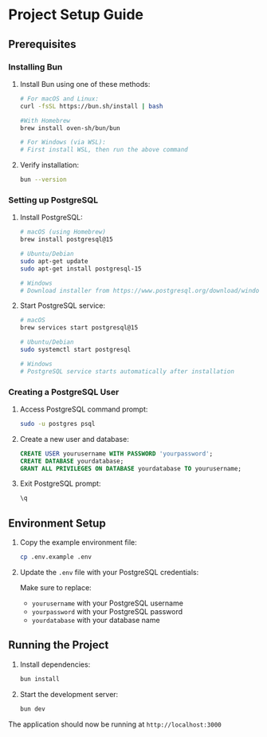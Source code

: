 # Project Setup Guide

## Prerequisites

### Installing Bun
1. Install Bun using one of these methods:
   ```bash
   # For macOS and Linux:
   curl -fsSL https://bun.sh/install | bash

   #With Homebrew
   brew install oven-sh/bun/bun

   # For Windows (via WSL):
   # First install WSL, then run the above command
   ```
2. Verify installation:
   ```bash
   bun --version
   ```

### Setting up PostgreSQL
1. Install PostgreSQL:
   ```bash
   # macOS (using Homebrew)
   brew install postgresql@15

   # Ubuntu/Debian
   sudo apt-get update
   sudo apt-get install postgresql-15

   # Windows
   # Download installer from https://www.postgresql.org/download/windows/
   ```

2. Start PostgreSQL service:
   ```bash
   # macOS
   brew services start postgresql@15

   # Ubuntu/Debian
   sudo systemctl start postgresql

   # Windows
   # PostgreSQL service starts automatically after installation
   ```

### Creating a PostgreSQL User
1. Access PostgreSQL command prompt:
   ```bash
   sudo -u postgres psql
   ```

2. Create a new user and database:
   ```sql
   CREATE USER yourusername WITH PASSWORD 'yourpassword';
   CREATE DATABASE yourdatabase;
   GRANT ALL PRIVILEGES ON DATABASE yourdatabase TO yourusername;
   ```

3. Exit PostgreSQL prompt:
   ```sql
   \q
   ```

## Environment Setup
1. Copy the example environment file:
   ```bash
   cp .env.example .env
   ```

2. Update the `.env` file with your PostgreSQL credentials:

   Make sure to replace:
   - `yourusername` with your PostgreSQL username
   - `yourpassword` with your PostgreSQL password
   - `yourdatabase` with your database name

## Running the Project
1. Install dependencies:
   ```bash
   bun install
   ```

2. Start the development server:
   ```bash
   bun dev
   ```

The application should now be running at `http://localhost:3000`
